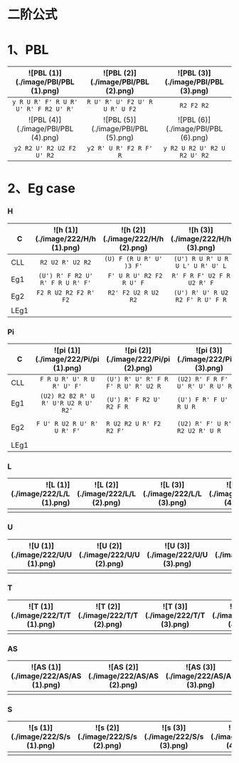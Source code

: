 # 二阶公式





# 1、PBL

|  ![PBL (1)](./image/PBl/PBL (1).png)  | ![PBL (2)](./image/PBl/PBL (2).png) | ![PBL (3)](./image/PBl/PBL (3).png) |
| :-----------------------------------: | :---------------------------------: | :---------------------------------: |
| `y R U R' F' R U R' U' R' F R2 U' R'` |   `R U' R' U' F2 U' R U R' U F2`    |             `R2 F2 R2`              |
|  ![PBL (4)](./image/PBl/PBL (4).png)  | ![PBL (5)](./image/PBl/PBL (5).png) | ![PBL (6)](./image/PBl/PBL (6).png) |
|       `y2 R2 U' R2 U2 F2 U' R2`       |       `y2 R' U R' F2 R F' R`        |    `y R2 U R2 U' R2 U R2 U' R2`     |

# 2、Eg case

### H

| C    | ![h (1)](./image/222/H/h (1).png) | ![h (2)](./image/222/H/h (2).png) | ![h (3)](./image/222/H/h (3).png) | ![h (4)](./image/222/H/h (4).png) |
| ---- | :-------------------------------: | :-------------------------------: | :-------------------------------: | :-------------------------------: |
| CLL  |         `R2 U2 R' U2 R2`          |     `(U) F (R U R' U' )3 F'`      | `(U') R U R' U R U L' U R' U' L`  |  `(U) F R2 U' R2 U' R2 U R2 F'`   |
| Eg1  | `(U') R' F R2 U' R' F R U R' F'`  |     ` F' U R U' R2 F2 R U' F`     |    `R' F R F' U2 F R U2 R' F`     |  `R U R' F' R U R' U' R U R' U'`  |
| Eg2  |       `F2 R U2 R2 F2 R' F2`       |        `R2' F2 U2 R U2 R2`        | `(U') R' U' R U2 R2 F' R U' F R`  |     `R U2 B2 R' U R U' B R'`      |
| LEg1 |                                   |                                   |                                   |                                   |

### Pi

| C    | ![pi (1)](./image/222/Pi/pi (1).png) | ![pi (2)](./image/222/Pi/pi (2).png) | ![pi (3)](./image/222/Pi/pi (3).png) | ![pi (4)](./image/222/Pi/pi (4).png)     | ![pi (5)](./image/222/Pi/pi (5).png) | ![pi (6)](./image/222/Pi/pi (6).png)     |
| ---- | :----------------------------------: | ------------------------------------ | ------------------------------------ | ---------------------------------------- | ------------------------------------ | ---------------------------------------- |
| CLL  |      `F R U R' U' R U R' U' F'`      | `(U') R' U' R' F R F' R U' R' U2 R`  | `(U2) R' F R F' R U' R' U' R U' R'`  | `(U) F R2 U' R2 U R2 U R2 F'`            | `R U2 R' U' R U R' U2 R' F R F'`     | `R' F2 R F' U2 R U' R' U' F`             |
| Eg1  | `(U2) R2 B2 R' U R' U'R U2 R U' R2'` | `(U') R' F R2 U' R2 F R`             | `(U') F R' F U' F2 R U R`            | `(U') R U' R' U R U' R' F R U' R'`       | `(U) F U' R U2 R' F' R U R' F'`      | `(U') R' F' R U' R' F R2 U R' F' R U R'` |
| Eg2  |     `F U' R U2 R U' R' U R' F'`      | `R U2 R2 U R' F2 R2 F'`              | `(U2) R' F' U R' F R2 U2 R' U R`     | `(U2) R' F R F' R U' R' U' R U' R F2 R2` |                                      |                                          |
| LEg1 |                                      |                                      |                                      |                                          |                                      |                                          |

### L

| ![L (1)](./image/222/L/L (1).png) | ![L (2)](./image/222/L/L (2).png) | ![L (3)](./image/222/L/L (3).png) | ![L (4)](./image/222/L/L (4).png) | ![L (5)](./image/222/L/L (5).png) | ![L (6)](./image/222/L/L (6).png) |
| --------------------------------: | --------------------------------- | --------------------------------- | --------------------------------- | --------------------------------- | --------------------------------- |
|                                   |                                   |                                   |                                   |                                   |                                   |

### U

| ![U (1)](./image/222/U/U (1).png) | ![U (2)](./image/222/U/U (2).png) | ![U (3)](./image/222/U/U (3).png) | ![U (4)](./image/222/U/U (4).png) | ![U (5)](./image/222/U/U (5).png) | ![U (6)](./image/222/U/U (6).png) |
| --------------------------------- | --------------------------------- | --------------------------------- | --------------------------------- | --------------------------------- | --------------------------------- |
|                                   |                                   |                                   |                                   |                                   |                                   |

### T

| ![T (1)](./image/222/T/T (1).png) | ![T (2)](./image/222/T/T (2).png) | ![T (3)](./image/222/T/T (3).png) | ![T (4)](./image/222/T/T (4).png) | ![T (5)](./image/222/T/T (5).png) | ![T (6)](./image/222/T/T (6).png) |
| --------------------------------- | --------------------------------- | --------------------------------- | --------------------------------- | --------------------------------- | --------------------------------- |
|                                   |                                   |                                   |                                   |                                   |                                   |

### AS

| ![AS (1)](./image/222/AS/AS (1).png) | ![AS (2)](./image/222/AS/AS (2).png) | ![AS (3)](./image/222/AS/AS (3).png) | ![AS (4)](./image/222/AS/AS (4).png) | ![AS (5)](./image/222/AS/AS (5).png) | ![AS (6)](./image/222/AS/AS (6).png) |
| ------------------------------------ | ------------------------------------ | ------------------------------------ | ------------------------------------ | ------------------------------------ | ------------------------------------ |
|                                      |                                      |                                      |                                      |                                      |                                      |

### S

| ![s (1)](./image/222/S/s (1).png) | ![s (2)](./image/222/S/s (2).png) | ![s (3)](./image/222/S/s (3).png) | ![s (4)](./image/222/S/s (4).png) | ![s (5)](./image/222/S/s (5).png) | ![s (6)](./image/222/S/s (6).png) |
| --------------------------------- | --------------------------------- | --------------------------------- | --------------------------------- | --------------------------------- | --------------------------------- |
|                                   |                                   |                                   |                                   |                                   |                                   |

